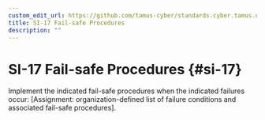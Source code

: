 ```yaml
---
custom_edit_url: https://github.com/tamus-cyber/standards.cyber.tamus.edu/tree/main/content/tamus.edu/TAMUS_profile.xml
title: SI-17 Fail-safe Procedures
description: ""
---
```


# SI-17 Fail-safe Procedures {#si-17}

Implement the indicated fail-safe procedures when the indicated failures occur: [Assignment: organization-defined list of failure conditions and associated fail-safe procedures].

